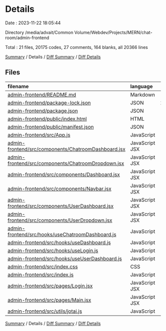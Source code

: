 # Details

Date : 2023-11-22 18:05:44

Directory /media/advait/Common Volume/Webdev/Projects/MERN/chat-room/admin-frontend

Total : 21 files,  20175 codes, 27 comments, 164 blanks, all 20366 lines

[Summary](results.md) / Details / [Diff Summary](diff.md) / [Diff Details](diff-details.md)

## Files
| filename | language | code | comment | blank | total |
| :--- | :--- | ---: | ---: | ---: | ---: |
| [admin-frontend/README.md](/admin-frontend/README.md) | Markdown | 38 | 0 | 33 | 71 |
| [admin-frontend/package-lock.json](/admin-frontend/package-lock.json) | JSON | 19,352 | 0 | 1 | 19,353 |
| [admin-frontend/package.json](/admin-frontend/package.json) | JSON | 48 | 0 | 1 | 49 |
| [admin-frontend/public/index.html](/admin-frontend/public/index.html) | HTML | 20 | 23 | 1 | 44 |
| [admin-frontend/public/manifest.json](/admin-frontend/public/manifest.json) | JSON | 25 | 0 | 1 | 26 |
| [admin-frontend/src/App.js](/admin-frontend/src/App.js) | JavaScript | 18 | 0 | 6 | 24 |
| [admin-frontend/src/components/ChatroomDashboard.jsx](/admin-frontend/src/components/ChatroomDashboard.jsx) | JavaScript JSX | 96 | 0 | 9 | 105 |
| [admin-frontend/src/components/ChatroomDropdown.jsx](/admin-frontend/src/components/ChatroomDropdown.jsx) | JavaScript JSX | 19 | 0 | 3 | 22 |
| [admin-frontend/src/components/Dashboard.jsx](/admin-frontend/src/components/Dashboard.jsx) | JavaScript JSX | 45 | 1 | 4 | 50 |
| [admin-frontend/src/components/Navbar.jsx](/admin-frontend/src/components/Navbar.jsx) | JavaScript JSX | 19 | 0 | 5 | 24 |
| [admin-frontend/src/components/UserDashboard.jsx](/admin-frontend/src/components/UserDashboard.jsx) | JavaScript JSX | 78 | 0 | 10 | 88 |
| [admin-frontend/src/components/UserDropdown.jsx](/admin-frontend/src/components/UserDropdown.jsx) | JavaScript JSX | 19 | 0 | 3 | 22 |
| [admin-frontend/src/hooks/useChatroomDashboard.js](/admin-frontend/src/hooks/useChatroomDashboard.js) | JavaScript | 30 | 0 | 8 | 38 |
| [admin-frontend/src/hooks/useDashboard.js](/admin-frontend/src/hooks/useDashboard.js) | JavaScript | 65 | 0 | 13 | 78 |
| [admin-frontend/src/hooks/useLogin.js](/admin-frontend/src/hooks/useLogin.js) | JavaScript | 29 | 0 | 9 | 38 |
| [admin-frontend/src/hooks/useUserDashboard.js](/admin-frontend/src/hooks/useUserDashboard.js) | JavaScript | 30 | 0 | 10 | 40 |
| [admin-frontend/src/index.css](/admin-frontend/src/index.css) | CSS | 61 | 3 | 18 | 82 |
| [admin-frontend/src/index.js](/admin-frontend/src/index.js) | JavaScript | 13 | 0 | 4 | 17 |
| [admin-frontend/src/pages/Login.jsx](/admin-frontend/src/pages/Login.jsx) | JavaScript JSX | 60 | 0 | 15 | 75 |
| [admin-frontend/src/pages/Main.jsx](/admin-frontend/src/pages/Main.jsx) | JavaScript JSX | 108 | 0 | 8 | 116 |
| [admin-frontend/src/utils/jotai.js](/admin-frontend/src/utils/jotai.js) | JavaScript | 2 | 0 | 2 | 4 |

[Summary](results.md) / Details / [Diff Summary](diff.md) / [Diff Details](diff-details.md)